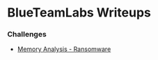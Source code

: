 # BlueTeamLabs Writeups

### Challenges

- [Memory Analysis - Ransomware](challenges/memory_analysis_ransomware)
